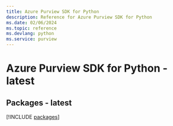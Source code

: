 ```yaml
---
title: Azure Purview SDK for Python
description: Reference for Azure Purview SDK for Python
ms.date: 02/06/2024
ms.topic: reference
ms.devlang: python
ms.service: purview
---
```

# Azure Purview SDK for Python - latest
## Packages - latest
[!INCLUDE [packages](purview-index.md)]